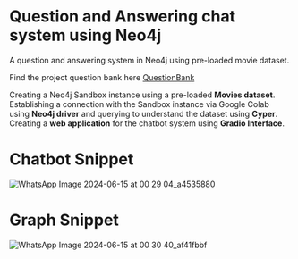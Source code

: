 # Question and Answering chat system using Neo4j
A question and answering system in Neo4j using pre-loaded movie dataset. 

Find the project question bank here [QuestionBank](https://github.com/AyushiKashyapp/movie_question_answering_neo4j/blob/main/QuestionBank.md)

Creating a Neo4j Sandbox instance using a pre-loaded **Movies dataset**.
Establishing a connection with the Sandbox instance via Google Colab using **Neo4j driver** and querying to understand the dataset using **Cyper**.
Creating a **web application** for the chatbot system using **Gradio Interface**.


# Chatbot Snippet
![WhatsApp Image 2024-06-15 at 00 29 04_a4535880](https://github.com/AyushiKashyapp/movie_question_answering_neo4j/assets/147310638/d5591767-8543-4a7e-b933-d75b9fc7b3a4)

# Graph Snippet
![WhatsApp Image 2024-06-15 at 00 30 40_af41fbbf](https://github.com/AyushiKashyapp/movie_question_answering_neo4j/assets/147310638/70d8a7ab-c938-45b2-a3c5-fc55f0461d92)
